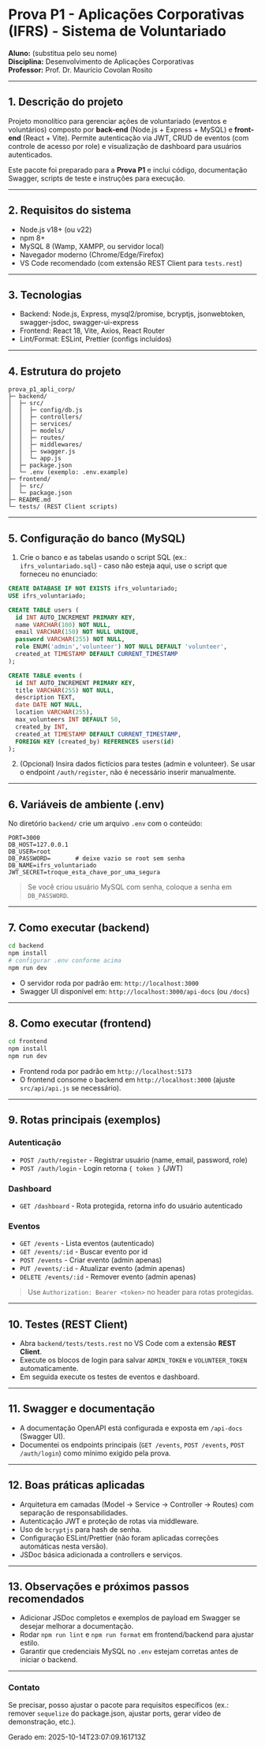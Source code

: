 # Prova P1 - Aplicações Corporativas (IFRS) - Sistema de Voluntariado

**Aluno:** (substitua pelo seu nome)  
**Disciplina:** Desenvolvimento de Aplicações Corporativas  
**Professor:** Prof. Dr. Maurício Covolan Rosito

---

## 1. Descrição do projeto

Projeto monolítico para gerenciar ações de voluntariado (eventos e voluntários) composto por **back-end** (Node.js + Express + MySQL) e **front-end** (React + Vite). Permite autenticação via JWT, CRUD de eventos (com controle de acesso por role) e visualização de dashboard para usuários autenticados.

Este pacote foi preparado para a **Prova P1** e inclui código, documentação Swagger, scripts de teste e instruções para execução.

---

## 2. Requisitos do sistema

- Node.js v18+ (ou v22)
- npm 8+
- MySQL 8 (Wamp, XAMPP, ou servidor local)
- Navegador moderno (Chrome/Edge/Firefox)
- VS Code recomendado (com extensão REST Client para `tests.rest`)

---

## 3. Tecnologias

- Backend: Node.js, Express, mysql2/promise, bcryptjs, jsonwebtoken, swagger-jsdoc, swagger-ui-express
- Frontend: React 18, Vite, Axios, React Router
- Lint/Format: ESLint, Prettier (configs incluídos)

---

## 4. Estrutura do projeto

```
prova_p1_apli_corp/
├─ backend/
│  ├─ src/
│  │  ├─ config/db.js
│  │  ├─ controllers/
│  │  ├─ services/
│  │  ├─ models/
│  │  ├─ routes/
│  │  ├─ middlewares/
│  │  ├─ swagger.js
│  │  └─ app.js
│  ├─ package.json
│  └─ .env (exemplo: .env.example)
├─ frontend/
│  ├─ src/
│  └─ package.json
├─ README.md
└─ tests/ (REST Client scripts)
```

---

## 5. Configuração do banco (MySQL)

1. Crie o banco e as tabelas usando o script SQL (ex.: `ifrs_voluntariado.sql`) - caso não esteja aqui, use o script que forneceu no enunciado:
```sql
CREATE DATABASE IF NOT EXISTS ifrs_voluntariado;
USE ifrs_voluntariado;

CREATE TABLE users (
  id INT AUTO_INCREMENT PRIMARY KEY,
  name VARCHAR(100) NOT NULL,
  email VARCHAR(150) NOT NULL UNIQUE,
  password VARCHAR(255) NOT NULL,
  role ENUM('admin','volunteer') NOT NULL DEFAULT 'volunteer',
  created_at TIMESTAMP DEFAULT CURRENT_TIMESTAMP
);

CREATE TABLE events (
  id INT AUTO_INCREMENT PRIMARY KEY,
  title VARCHAR(255) NOT NULL,
  description TEXT,
  date DATE NOT NULL,
  location VARCHAR(255),
  max_volunteers INT DEFAULT 50,
  created_by INT,
  created_at TIMESTAMP DEFAULT CURRENT_TIMESTAMP,
  FOREIGN KEY (created_by) REFERENCES users(id)
);
```

2. (Opcional) Insira dados fictícios para testes (admin e volunteer). Se usar o endpoint `/auth/register`, não é necessário inserir manualmente.

---

## 6. Variáveis de ambiente (.env)

No diretório `backend/` crie um arquivo `.env` com o conteúdo:

```
PORT=3000
DB_HOST=127.0.0.1
DB_USER=root
DB_PASSWORD=       # deixe vazio se root sem senha
DB_NAME=ifrs_voluntariado
JWT_SECRET=troque_esta_chave_por_uma_segura
```

> Se você criou usuário MySQL com senha, coloque a senha em `DB_PASSWORD`.

---

## 7. Como executar (backend)

```bash
cd backend
npm install
# configurar .env conforme acima
npm run dev
```

- O servidor roda por padrão em: `http://localhost:3000`  
- Swagger UI disponível em: `http://localhost:3000/api-docs` (ou `/docs`)

---

## 8. Como executar (frontend)

```bash
cd frontend
npm install
npm run dev
```

- Frontend roda por padrão em `http://localhost:5173`  
- O frontend consome o backend em `http://localhost:3000` (ajuste `src/api/api.js` se necessário).

---

## 9. Rotas principais (exemplos)

### Autenticação
- `POST /auth/register` - Registrar usuário (name, email, password, role)
- `POST /auth/login` - Login retorna `{ token }` (JWT)

### Dashboard
- `GET /dashboard` - Rota protegida, retorna info do usuário autenticado

### Eventos
- `GET /events` - Lista eventos (autenticado)
- `GET /events/:id` - Buscar evento por id
- `POST /events` - Criar evento (admin apenas)
- `PUT /events/:id` - Atualizar evento (admin apenas)
- `DELETE /events/:id` - Remover evento (admin apenas)

> Use `Authorization: Bearer <token>` no header para rotas protegidas.

---

## 10. Testes (REST Client)

- Abra `backend/tests/tests.rest` no VS Code com a extensão **REST Client**.
- Execute os blocos de login para salvar `ADMIN_TOKEN` e `VOLUNTEER_TOKEN` automaticamente.
- Em seguida execute os testes de eventos e dashboard.

---

## 11. Swagger e documentação

- A documentação OpenAPI está configurada e exposta em `/api-docs` (Swagger UI).
- Documentei os endpoints principais (`GET /events`, `POST /events`, `POST /auth/login`) como mínimo exigido pela prova.

---

## 12. Boas práticas aplicadas

- Arquitetura em camadas (Model → Service → Controller → Routes) com separação de responsabilidades.  
- Autenticação JWT e proteção de rotas via middleware.  
- Uso de `bcryptjs` para hash de senha.  
- Configuração ESLint/Prettier (não foram aplicadas correções automáticas nesta versão).  
- JSDoc básica adicionada a controllers e serviços.  

---

## 13. Observações e próximos passos recomendados

- Adicionar JSDoc completos e exemplos de payload em Swagger se desejar melhorar a documentação.  
- Rodar `npm run lint` e `npm run format` em frontend/backend para ajustar estilo.  
- Garantir que credenciais MySQL no `.env` estejam corretas antes de iniciar o backend.  

---

### Contato
Se precisar, posso ajustar o pacote para requisitos específicos (ex.: remover `sequelize` do package.json, ajustar ports, gerar vídeo de demonstração, etc.).

Gerado em: 2025-10-14T23:07:09.161713Z

